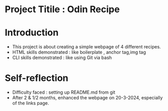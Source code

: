 # Project Titile : Odin Recipe

# Introduction
  - This project is about creating a simple webpage of 4 different recipes.
  - HTML skills demonstrated : like boilerplate , anchor tag,img tag
  - CLI skills demonstrated : like using Git via bash

# Self-reflection
  - Difficulty faced : setting up README.md from git
  - After 2 & 1/2 months, enhanced the webpage on 20-3-2024, especially of the links page.